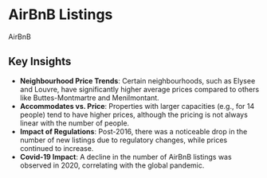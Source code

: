 # AirBnB Listings
AirBnB



## Key Insights
- **Neighbourhood Price Trends**: Certain neighbourhoods, such as Elysee and Louvre, have significantly higher average prices compared to others like Buttes-Montmartre and Menilmontant.<br>
- **Accommodates vs. Price**: Properties with larger capacities (e.g., for 14 people) tend to have higher prices, although the pricing is not always linear with the number of people.<br>
- **Impact of Regulations**: Post-2016, there was a noticeable drop in the number of new listings due to regulatory changes, while prices continued to increase.<br>
- **Covid-19 Impact**: A decline in the number of AirBnB listings was observed in 2020, correlating with the global pandemic.<br>
